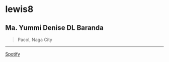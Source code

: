 # lewis8
## Ma. Yummi Denise DL Baranda

> Pacol, Naga City
---
[Spotify]([https://www.example.com](https://open.spotify.com/playlist/0Rb5DU7lHLoIbiAxTOISfp?si=c4JYkBg1RqaxgJNtWWOgag))
